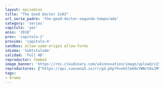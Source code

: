 ```yaml
---
layout: episodios
title: "The Good Doctor 2x03"
url_serie_padre: 'the-good-doctor-segunda-temporada'
category: 'series'
capitulo: 'yes'
anio: '2018'
prev: 'capitulo-2'
proximo: 'capitulo-4'
sandbox: allow-same-origin allow-forms
idioma: 'Subtitulado'
calidad: 'Full HD'
reproductor: fembed
image_banner: 'https://res.cloudinary.com/u4innovation/image/upload/v1560111093/goodd-dcotro-banner-min_tsja92.jpg'
reproductores: ["https://api.cuevana3.io/rr/gd.php?h=ek5lbm9xYWNrS0xJMVp5b21KREk0dFBLbjVkaHhkRGdrOG1jbnBpUnhhS1ZzSW1Jb2NTdnBzdVVlcHVGcmNLK2xxeUFrMmpiMitIVm1ZTjhhdFNZdTZpU3FadVkyUT09"]
tags:
- Drama
---
```












